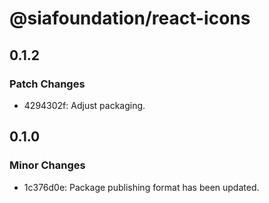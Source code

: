 # @siafoundation/react-icons

## 0.1.2

### Patch Changes

- 4294302f: Adjust packaging.

## 0.1.0

### Minor Changes

- 1c376d0e: Package publishing format has been updated.
